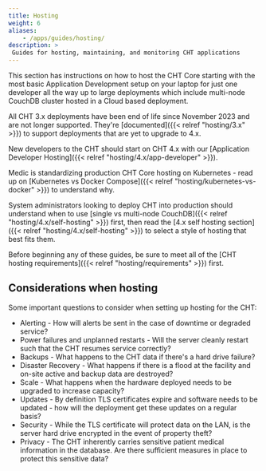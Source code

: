 ```yaml
---
title: Hosting
weight: 6
aliases:
    - /apps/guides/hosting/
description: >
 Guides for hosting, maintaining, and monitoring CHT applications
---
```


This section has instructions on how to host the CHT Core starting with the most basic Application Development setup on your laptop for just one developer all the way up to large deployments which include multi-node CouchDB cluster hosted in a Cloud based deployment.

All CHT 3.x deployments have been end of life since November 2023 and are not longer supported. They're [documented]({{< relref "hosting/3.x" >}}) to support deployments that are yet to upgrade to 4.x. 

New developers to the CHT should start on CHT 4.x with our [Application Developer Hosting]({{< relref "hosting/4.x/app-developer" >}}).

Medic is standardizing production CHT Core hosting on Kubernetes - read up on [Kubernetes vs Docker Compose]({{< relref "hosting/kubernetes-vs-docker" >}}) to understand why.

System administrators looking to deploy CHT into production should understand when to use [single vs multi-node CouchDB]({{< relref "hosting/4.x/self-hosting" >}}) first, then read the [4.x self hosting section]({{< relref "hosting/4.x/self-hosting" >}}) to select a style of hosting that best fits them.

Before beginning any of these guides, be sure to meet all of the [CHT hosting requirements]({{< relref "hosting/requirements" >}}) first.

## Considerations when hosting


Some important questions to consider when setting up hosting for the CHT: 
* Alerting - How will alerts be sent in the case of downtime or degraded service?
* Power failures and unplanned restarts - Will the server cleanly restart such that the CHT resumes service correctly?
* Backups - What happens to the CHT data if there's a hard drive failure?
* Disaster Recovery - What happens if there is a flood at the facility and on-site active and backup data are destroyed?
* Scale - What happens when the hardware deployed needs to be upgraded to increase capacity?
* Updates - By definition TLS certificates expire and software needs to be updated - how will the deployment get these updates on a regular basis?
* Security - While the TLS certificate will protect data on the LAN, is the server hard drive encrypted in the event of property theft?
* Privacy - The CHT inherently carries sensitive patient medical information in the database. Are there sufficient measures in place to protect this sensitive data?
